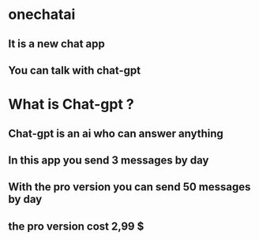 # onechatai

## It is a new chat app

## You can talk with chat-gpt

# What is Chat-gpt ?

## Chat-gpt is an ai who can answer anything

## In this app you send 3 messages by day

## With the pro version you can send 50 messages by day

## the pro version cost 2,99 $